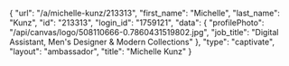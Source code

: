 {
    "url": "\/a\/michelle-kunz\/213313",
    "first_name": "Michelle",
    "last_name": "Kunz",
    "id": "213313",
    "login_id": "1759121",
    "data": {
        "profilePhoto": "\/api\/canvas\/logo\/508110666-0.7860431519802.jpg",
        "job_title": "Digital Assistant, Men's Designer & Modern Collections"
    },
    "type": "captivate",
    "layout": "ambassador",
    "title": "Michelle Kunz"
}